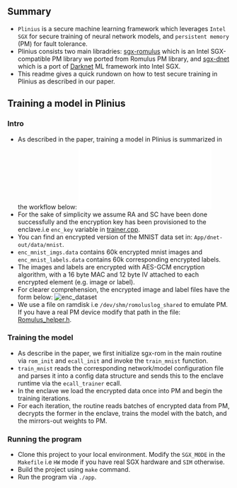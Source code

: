 ## Summary
- `Plinius` is a secure machine learning framework which leverages `Intel SGX` for secure training of neural network models, and `persistent memory` (PM) for fault tolerance.
- Plinius consists two main libradries: [sgx-romulus](https://github.com/anonymous-xh/sgx-romulus) which is an Intel SGX-compatible PM library we ported from Romulus PM library, and [sgx-dnet](https://github.com/anonymous-xh/sgx-dnet) which is a port of [Darknet](http://pjreddie.com/darknet) ML framework into Intel SGX.
- This readme gives a quick rundown on how to test secure training in Plinius as described in our paper.

## Training a model in Plinius
### Intro
- As described in the paper, training a model in Plinius is summarized in the workflow below:
![workflow](imgs/workflow.pdf)
- For the sake of simplicity we assume RA and SC have been done successfully and the encryption key has been provisioned to the enclave.i.e `enc_key` variable in [trainer.cpp](Enclave/train/trainer.cpp).
- You can find an encrypted version of the MNIST data set in: `App/dnet-out/data/mnist`.
- `enc_mnist_imgs.data` contains 60k encrypted mnist images and `enc_mnist_labels.data` contains 60k corresponding encrypted labels.
- The images and labels are encrypted with AES-GCM encryption algorithm, with a 16 byte MAC and 12 byte IV attached to each encrypted element (e.g. image or label).
- For clearer comprehension, the encrypted image and label files have the form below:
![enc_dataset](imgs/enc_dataset.png)
- We use a file on ramdisk i.e `/dev/shm/romoluslog_shared` to emulate PM. If you have a real PM device modify that path in the file: [Romulus_helper.h](App/Romulus_helper.h).

### Training the model
- As describe in the paper, we first initialize sgx-rom in the main routine via `rom_init` and `ecall_init` and invoke the `train_mnist` function.
- `train_mnist` reads the corresponding network/model configuration file and parses it into a config data structure and sends this to the enclave runtime via the `ecall_trainer` ecall.
- In the enclave we load the encrypted data once into PM and begin the training iterations. 
- For each iteration, the routine reads batches of encrypted data from PM, decrypts the former in the enclave, trains the model with the batch, and the mirrors-out weights to PM.
### Running the program
- Clone this project to your local environment. Modify the `SGX_MODE` in the `Makefile` i.e `HW` mode if you have real SGX hardware and `SIM` otherwise.
- Build the project using `make` command.
- Run the program via `./app`. 
